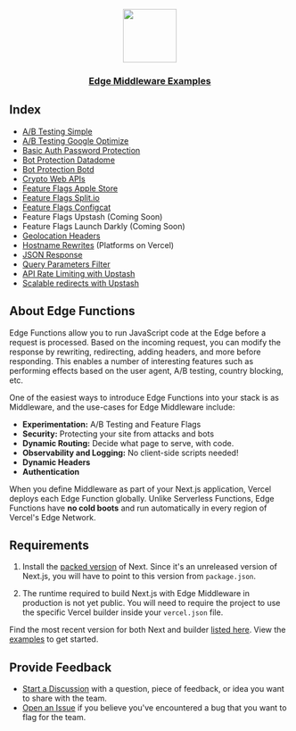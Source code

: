 <p align="center">
  <a href="https://vercel.com">
    <img src="https://assets.vercel.com/image/upload/v1588805858/repositories/vercel/logo.png" height="96">
    <h3 align="center">Edge Middleware Examples</h3>
  </a>
</p>

## Index

- [A/B Testing Simple](./examples/ab-testing-simple)
- [A/B Testing Google Optimize](./examples/ab-testing-google-optimize)
- [Basic Auth Password Protection](./examples/basic-auth-password)
- [Bot Protection Datadome](./examples/bot-protection-datadome)
- [Bot Protection Botd](./examples/bot-protection-botd)
- [Crypto Web APIs](./examples/crypto)
- [Feature Flags Apple Store](./examples/feature-flag-apple-store)
- [Feature Flags Split.io](./examples/feature-flag-split)
- [Feature Flags Configcat](./examples/feature-flag-configcat)
- Feature Flags Upstash (Coming Soon)
- Feature Flags Launch Darkly (Coming Soon)
- [Geolocation Headers](./examples/geolocation)
- [Hostname Rewrites](./examples/hostname-rewrites) (Platforms on Vercel)
- [JSON Response](./examples/json-response)
- [Query Parameters Filter](./examples/query-params-filter)
- [API Rate Limiting with Upstash](./examples/api-rate-limit)
- [Scalable redirects with Upstash](./examples/redirects-upstash)

## About Edge Functions

Edge Functions allow you to run JavaScript code at the Edge before a request is processed. Based on the incoming request, you can modify the response by rewriting, redirecting, adding headers, and more before responding. This enables a number of interesting features such as performing effects based on the user agent, A/B testing, country blocking, etc.

One of the easiest ways to introduce Edge Functions into your stack is as Middleware, and the use-cases for Edge Middleware include:

- **Experimentation:** A/B Testing and Feature Flags
- **Security:** Protecting your site from attacks and bots
- **Dynamic Routing:** Decide what page to serve, with code.
- **Observability and Logging:** No client-side scripts needed!
- **Dynamic Headers**
- **Authentication**

When you define Middleware as part of your Next.js application, Vercel deploys each Edge Function globally. Unlike Serverless Functions, Edge Functions have **no cold boots** and run automatically in every region of Vercel's Edge Network.

## Requirements

1. Install the [packed version](https://next-middleware-build.vercel.sh/latest) of Next. Since it's an unreleased version of Next.js, you will have to point to this version from `package.json`.

2. The runtime required to build Next.js with Edge Middleware in production is not yet public. You will need to require the project to use the specific Vercel builder inside your `vercel.json` file.

Find the most recent version for both Next and builder [listed here](https://next-middleware-build.vercel.sh/latest.json). View the [examples](/examples) to get started.

## Provide Feedback

- [Start a Discussion](https://github.com/vercel/code-examples/discussions) with a question, piece of feedback, or idea you want to share with the team.
- [Open an Issue](https://github.com/vercel/code-examples/edge-functions/issues) if you believe you've encountered a bug that you want to flag for the team.
